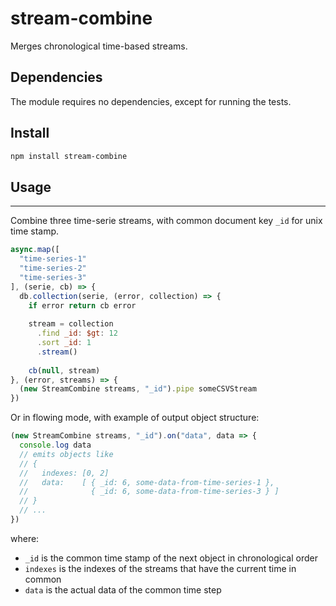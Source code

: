 # stream-combine
Merges chronological time-based streams. 

## Dependencies
The module requires no dependencies, except for running the tests.

## Install
```bash
npm install stream-combine
```

## Usage
-----
Combine three time-serie streams, with common document key `_id` for unix time stamp.

```javascript
async.map([
  "time-series-1"
  "time-series-2"
  "time-series-3"
], (serie, cb) => {
  db.collection(serie, (error, collection) => {
    if error return cb error
    
    stream = collection
      .find _id: $gt: 12
      .sort _id: 1
      .stream()
    
    cb(null, stream)
}, (error, streams) => {
  (new StreamCombine streams, "_id").pipe someCSVStream
})
```

Or in flowing mode, with example of output object structure:
```javascript
(new StreamCombine streams, "_id").on("data", data => {
  console.log data
  // emits objects like
  // {
  //   indexes: [0, 2] 
  //   data:    [ { _id: 6, some-data-from-time-series-1 }, 
  //              { _id: 6, some-data-from-time-series-3 } ]
  // }
  // ...
})
```
where:
 - `_id` is the common time stamp of the next object in chronological order
 - `indexes` is the indexes of the streams that have the current time in common
 - `data` is the actual data of the common time step
